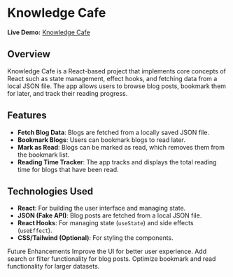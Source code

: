 # Knowledge Cafe

**Live Demo:** [Knowledge Cafe](https://luminous-paletas-05a01e.netlify.app/)

## Overview
Knowledge Cafe is a React-based project that implements core concepts of React such as state management, effect hooks, and fetching data from a local JSON file. The app allows users to browse blog posts, bookmark them for later, and track their reading progress.

## Features
- **Fetch Blog Data**: Blogs are fetched from a locally saved JSON file.
- **Bookmark Blogs**: Users can bookmark blogs to read later.
- **Mark as Read**: Blogs can be marked as read, which removes them from the bookmark list.
- **Reading Time Tracker**: The app tracks and displays the total reading time for blogs that have been read.

## Technologies Used
- **React**: For building the user interface and managing state.
- **JSON (Fake API)**: Blog posts are fetched from a local JSON file.
- **React Hooks**: For managing state (`useState`) and side effects (`useEffect`).
- **CSS/Tailwind (Optional)**: For styling the components.

Future Enhancements
Improve the UI for better user experience.
Add search or filter functionality for blog posts.
Optimize bookmark and read functionality for larger datasets.
